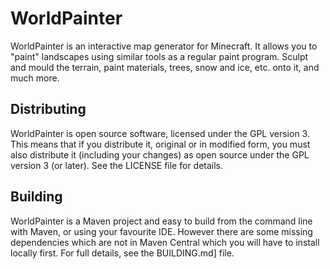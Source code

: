 # WorldPainter

WorldPainter is an interactive map generator for Minecraft. It allows you to "paint" landscapes using similar tools as a regular paint program. Sculpt and mould the terrain, paint materials, trees, snow and ice, etc. onto it, and much more.

## Distributing

WorldPainter is open source software, licensed under the GPL version 3. This means that if you distribute it, original or in modified form, you must also distribute it (including your changes) as open source under the GPL version 3 (or later). See the LICENSE file for details.

## Building

WorldPainter is a Maven project and easy to build from the command line with Maven, or using your favourite IDE. However there are some missing dependencies which are not in Maven Central which you will have to install locally first. For full details, see the BUILDING.md] file.
